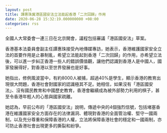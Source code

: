 ```yaml
---
layout: post
title: 譚惠珠冀港區國安法立法能起香港「二次回歸」作用
date: 2020-06-28 15:32:19.000000000 +08:00
categories: rss
---
```


全國人大常委會一連三日在北京開會，議程包括審議「港區國安法」草案。

香港基本法委員會副主任譚惠珠接受內地傳媒專訪，她表示，香港維護國家安全立法的首要作用是止暴制亂，希望立法能起到香港「二次回歸」的作用，亦希望立法後，可以進一步糾正香港一些人的錯誤價值觀，讓他們認識到香港人是中國人，國家發展得好，對香港以至世界發展也是好事。

她指出，修例風波當中，有約8000人被捕，超過40%是學生，顯示香港的教育出現很大問題，香港社會對國家的認識極其不足。她相信，如果沒有「港區國安法」、沒有國民教育和中國歷史教育，香港會繼續成為被外部勢力利用的棋子，甚至令香港年輕人的心態與國家疏離。

她認為，早前公布的「港區國安法」說明，傳遞中央的4個強烈信號，包括堵塞香港在維護國家安全方面存在的法律漏洞、體現對香港的全面管治權、堅守一國兩制，以及充分尊重和保障香港的人權，立法將保障香港社會的穩定和一國兩制，亦可防止香港社會出現更多的撕裂和紛爭。
